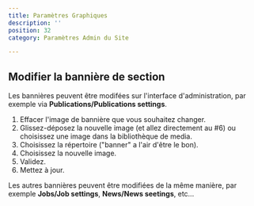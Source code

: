 ```yaml
---
title: Paramètres Graphiques
description: ''
position: 32
category: Paramètres Admin du Site

---
```



## Modifier la bannière de section

Les bannières peuvent être modifées sur l'interface d'administration, par exemple via **Publications/Publications settings**.

1. Effacer l'image de bannière que vous souhaitez changer.
2. Glissez-déposez la nouvelle image (et allez directement au #6) ou choisissez une image dans la bibliothèque de media.
3. Choisissez la répertoire ("banner" a l'air d'être le bon).
4. Choisissez la nouvelle image.
5. Validez.
6. Mettez à jour.

<article-image src="publication-settings.png" alt="publications settings" 
size="100" :center="false">
</article-image>

Les autres bannières peuvent être modifiées de la même manière, par exemple **Jobs/Job settings**, **News/News seetings**, etc...



